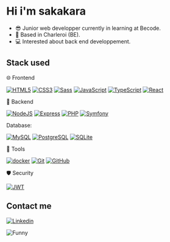 # Hi i'm sakakara

- 😎 Junior web developper currently in learning at Becode.
- 📍 Based in Charleroi (BE).
- 💻 Interested about back end developpement.

<!-- ## About me

- Currently working on API project with -->

## Stack used

🌐 Frontend

 [![HTML5](https://img.shields.io/badge/html5-%23E34F26.svg?style=flat&logo=html5&logoColor=white)](https://developer.mozilla.org/en-US/docs/Web/HTML) [![CSS3](https://img.shields.io/badge/css3-%231572B6.svg?style=flat&logo=css3&logoColor=white)](https://developer.mozilla.org/en-US/docs/Web/CSS) [![Sass](https://img.shields.io/badge/Sass-CC6699?style=flat&logo=sass&logoColor=white)](https://sass-lang.com) [![JavaScript](https://img.shields.io/badge/javascript-%23323328.svg?style=flat&logo=javascript&logoColor=%23F7DF1E)](https://developer.mozilla.org/en-US/docs/Web/JavaScript) [![TypeScript](https://img.shields.io/badge/typescript-%23007ACC.svg?style=flat&logo=typescript&logoColor=white)](https://www.typescriptlang.org) [![React](https://img.shields.io/badge/react-%2320232a.svg?style=flat&logo=react&logoColor=%2361DAFB)](https://react.dev/)

🔧 Backend

[![NodeJS](https://img.shields.io/badge/node.js-6DA55F?style=flat&logo=node.js&logoColor=white)](https://nodejs.org) [![Express](https://img.shields.io/badge/express.js-%23404d59.svg?style=flat&logo=express&logoColor=%2361DAFB)](https://expressjs.com) [![PHP](https://img.shields.io/badge/php-%23777BB4.svg?style=flat&logo=php&logoColor=white)](https://www.php.net) [![Symfony](https://img.shields.io/badge/symfony-%2315b2cb.svg?style=flat&logo=symfony&logoColor=white)](https://symfony.com)

Database:

[![MySQL](https://img.shields.io/badge/MySQL-%232c45d4.svg?style=flat&logo=mysql&logoColor=white)](https://www.mysql.com/) [![PostgreSQL](https://img.shields.io/badge/postgreSQL-%23316192.svg?style=flat&logo=postgresql&logoColor=white)](https://www.postgresql.org/) [![SQLite](https://img.shields.io/badge/SQLite-%2307405e.svg?style=flat&logo=sqlite&logoColor=white)](https://www.sqlite.org/)

🔨 Tools

[![docker](https://img.shields.io/badge/docker-%230db7ed.svg?style=flat&logo=docker&logoColor=white)](https://www.docker.com/) [![Git](https://img.shields.io/badge/git-%23F05033.svg?style=flat&logo=git&logoColor=white)](https://git-scm.com/) [![GitHub](https://img.shields.io/badge/github-%23121011.svg?style=flat&logo=github&logoColor=white)](https://github.com/)

🛡️ Security

[![JWT](https://img.shields.io/badge/JWT-black?style=flat&logo=JSON%20Web%20Tokens)](https://jwt.io/)

## Contact me

[![Linkedin](https://img.shields.io/badge/linkedin-%230077B5.svg?style=flat&logo=linkedin&logoColor=white)](https://www.linkedin.com/in/jason-de-sadeleer-dev)

![Funny](https://media3.giphy.com/media/v1.Y2lkPTc5MGI3NjExNDM4Z3Bxb3JrNGpnaGU4cmNvMDk2emN2NXUyYzdjMno1OHB0dndncyZlcD12MV9pbnRlcm5hbF9naWZfYnlfaWQmY3Q9Zw/11ZSwQNWba4YF2/giphy.gif)
